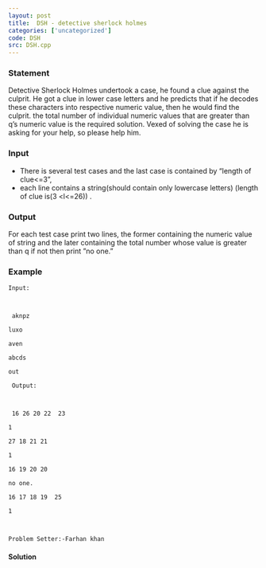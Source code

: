 ```yaml
---
layout: post
title:  DSH - detective sherlock holmes
categories: ['uncategorized']
code: DSH
src: DSH.cpp
---
```


### **Statement**

Detective Sherlock Holmes undertook a case, he found a clue against the
culprit. He got a clue in lower case letters and he predicts that if he
decodes these characters into respective numeric value, then he would find the
culprit. the total number of individual numeric values that are greater than
q’s numeric value is the required solution. Vexed of solving the case he is
asking for your help, so please help him.

### Input

  * There is several test cases and the last case is contained by “length of clue<=3”, 
  * each line contains a string(should contain only lowercase letters) (length of clue is(3 <l<=26)) .

### Output

For each test case print two lines, the former containing the numeric value of
string and the later containing the total number whose value is greater than q
if not then print ”no one.”

### Example

    
    
    Input:
    
    
     aknpz
    
    luxo
    
    aven
    
    abcds
    
    out
    
     Output:
    
    
     16 26 20 22  23
    
    1
    
    27 18 21 21
    
    1
    
    16 19 20 20
    
    no one.  
    
    16 17 18 19  25
    
    1
    
     
    
    Problem Setter:-Farhan khan



#### **Solution**



